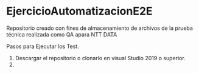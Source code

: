 # EjercicioAutomatizacionE2E
Repositorio creado con fines de almacenamiento de archivos de la prueba técnica realizada como QA apara NTT DATA

Pasos para Ejecutar los Test.
1) Descargar el repositorio o clonarlo en visual Studio 2019 o superior.
2)
